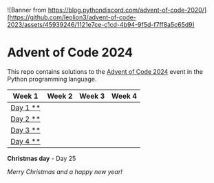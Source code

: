 ![Banner from https://blog.pythondiscord.com/advent-of-code-2020/](https://github.com/leolion3/advent-of-code-2023/assets/45939246/1121e7ce-c1cd-4b94-9f5d-f7ff8a5c65d9)

# Advent of Code 2024

This repo contains solutions to the [Advent of Code 2024](https://adventofcode.com/) event in the Python programming language.


| Week 1 | Week 2 | Week 3 | Week 4 |
| - | - | - | - |
| [Day 1 \*\*](01-historian-hysteria) | | | |
| [Day 2 \*\*](02-red-nosed-reports) | | | |
| [Day 3 \*\*](03-mull-it-over) | | | |
| [Day 4 \*\*](04-ceres-search) | | | |

**Christmas day** - Day 25

*Merry Christmas and a happy new year!*
